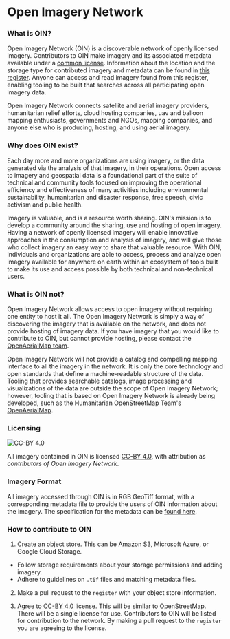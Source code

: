 # Open Imagery Network

### What is OIN?

Open Imagery Network (OIN) is a discoverable network of openly licensed imagery. Contributors to OIN make imagery and its associated metadata available under a [common license](https://creativecommons.org/licenses/by/4.0/). Information about the location and the storage type for contributed imagery and metadata can be found in [this register](https://raw.githubusercontent.com/openimagerynetwork/oin-register/master/master.json). Anyone can access and read imagery found from this register, enabling tooling to be built that searches across all participating open imagery data.

Open Imagery Network connects satellite and aerial imagery providers, humanitarian relief efforts, cloud hosting companies, uav and balloon mapping enthusiasts, governments and NGOs, mapping companies, and anyone else who is producing, hosting, and using aerial imagery.

### Why does OIN exist?

Each day more and more organizations are using imagery, or the data generated via the analysis of that imagery, in their operations. Open access to imagery and geospatial data is a foundational part of the suite of technical and community tools focused on improving the operational efficiency and effectiveness of many activities including environmental sustainability, humanitarian and disaster response, free speech, civic activism and public health. 

Imagery is valuable, and is a resource worth sharing. OIN's mission is to develop a community around the sharing, use and hosting of open imagery. Having a network of openly licensed imagery will enable innovative approaches in the consumption and analysis of imagery, and will give those who collect imagery an easy way to share that valuable resource. With OIN, individuals and organizations are able to access, process and analyze open imagery available for anywhere on earth within an ecosystem of tools built to make its use and access possible by both technical and non-technical users.

### What is OIN not?

Open Imagery Network allows access to open imagery without requiring one entity to host it all. The Open Imagery Network is simply a way of discovering the imagery that is available on the network, and does not provide hosting of imagery data. If you have imagery that you would like to contribute to OIN, but cannot provide hosting, please contact the [OpenAerialMap team](https://groups.google.com/a/hotosm.org/forum/#!forum/openaerialmap).

Open Imagery Network will not provide a catalog and compelling mapping interface to all the imagery in the network. It is only the core technology and open standards that define a machine-readable structure of the data. Tooling that provides searchable catalogs, image processing and visualizations of the data are outside the scope of Open Imagery Network; however, tooling that is based on Open Imagery Network is already being developed, such as the Humanitarian OpenStreetMap Team's [OpenAerialMap](https://github.com/hotosm/OpenAerialMap).

### Licensing

![CC-BY 4.0](https://licensebuttons.net/l/by/4.0/88x31.png)

All imagery contained in OIN is licensed [CC-BY 4.0](https://creativecommons.org/licenses/by/4.0/), with attribution as *contributors of Open Imagery Network*.

### Imagery Format

All imagery accessed through OIN is in RGB GeoTiff format, with a corresponding metadata file to provide the users of OIN information about the imagery. The specification for the metadata can be [found here](https://github.com/openimagerynetwork/oin-metadata-spec).

### How to contribute to OIN

1. Create an object store. This can be Amazon S3, Microsoft Azure, or Google Cloud Storage.
  - Follow storage requirements about your storage permissions and adding imagery. 
  - Adhere to guidelines on `.tif` files and matching metadata files. 

2. Make a pull request to the `register` with your object store information. 

3. Agree to [CC-BY 4.0](https://creativecommons.org/licenses/by/4.0/) license. This will be similar to OpenStreetMap. There will be a single license for use. Contributors to OIN will be listed for contribution to the network. By making a pull request to the `register` you are agreeing to the license.
